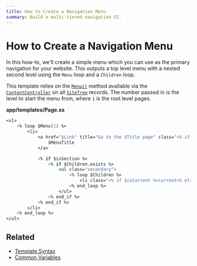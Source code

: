 ```yaml
---
title: How to Create a Navigation Menu
summary: Build a multi-tiered navigation UI.
---
```


# How to Create a Navigation Menu

In this how-to, we'll create a simple menu which you can use as the primary navigation for your website. This outputs a
top level menu with a nested second level using the `Menu` loop and a `Children` loop.

This template relies on the [`Menu()`](api:SilverStripe\Controllers\ContentController::Menu()) method available via the [`ContentController`](api:SilverStripe\Controllers\ContentController) on all [`SiteTree`](api:SilverStripe\CMS\Model\SiteTree) records. The number passed in is the level to start the menu from, where `1` is the root level pages.

**app/templates/Page.ss**

```ss
<ul>
    <% loop $Menu(1) %>
        <li>
            <a href="$Link" title="Go to the $Title page" class="<% if $isCurrent %>current<% else_if $isSection %>section<% end_if %>">
                $MenuTitle
            </a>

            <% if $isSection %>
                <% if $Children.exists %>
                    <ul class="secondary">
                        <% loop $Children %>
                            <li class="<% if $isCurrent %>current<% else_if $isSection %>section<% end_if %>"><a href="$Link">$MenuTitle</a></li>
                        <% end_loop %>
                    </ul>
                <% end_if %>
            <% end_if %>
        </li>
    <% end_loop %>
</ul>
```

## Related

* [Template Syntax](../syntax)
* [Common Variables](../common_variables)
